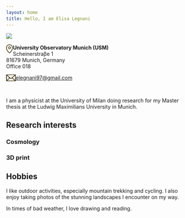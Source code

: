 ```yaml
---
layout: home
title: Hello, I am Elisa Legnani
---
```


<img class="circular-img" align="left" width=240 src="https://user-images.githubusercontent.com/62106779/137625586-57dcda5d-302e-4226-bc19-102b6a67537b.jpg"/>

<br>

<img class="thumbnail-img" align="left" height=24 src="/assets/img/img_location.png"/> **University Observatory Munich (USM)** <br>
Scheinerstraβe 1 <br>
81679 Munich, Germany <br>
Office 018

<img class="thumbnail-img" align="left" height=18 src="/assets/img/img_mail.png"/> [elegnani97@gmail.com](mailto:elegnani97@gmail.com)

<br>

I am a physicist at the University of Milan doing research for my Master thesis at the Ludwig Maximilians University in Munich.

## Research interests

### Cosmology

### 3D print

## Hobbies

I like outdoor activities, especially mountain trekking and cycling. I also enjoy taking photos of the stunning landscapes I encounter on my way.

In times of bad weather, I love drawing and reading.
